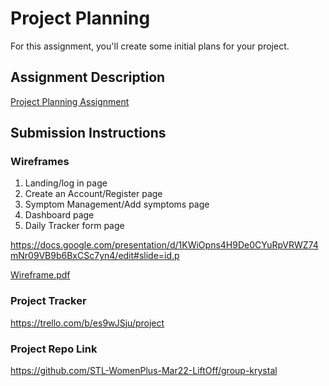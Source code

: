 # Project Planning
For this assignment, you'll create some initial plans for your project.

## Assignment Description
[Project Planning Assignment](https://education.launchcode.org/liftoff/modules/assignments/project-planning)

## Submission Instructions

### Wireframes

1. Landing/log in page
2. Create an Account/Register page
3. Symptom Management/Add symptoms page
4. Dashboard page
5. Daily Tracker form page

https://docs.google.com/presentation/d/1KWiOpns4H9De0CYuRpVRWZ74mNr09VB9b6BxCSc7yn4/edit#slide=id.p

[Wireframe.pdf](https://github.com/MJNambiar/liftoff-assignments/files/10325774/Wireframe.pdf)


### Project Tracker

https://trello.com/b/es9wJSju/project


### Project Repo Link

https://github.com/STL-WomenPlus-Mar22-LiftOff/group-krystal
